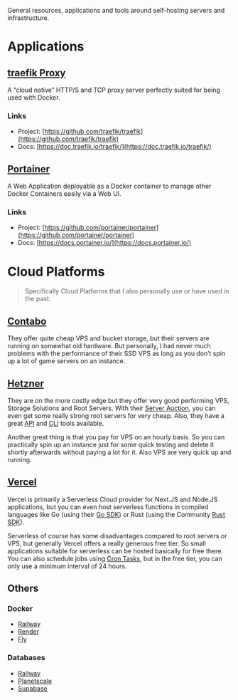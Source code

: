 General resources, applications and tools around self-hosting servers and infrastructure.

# Applications

## [traefik Proxy](https://github.com/traefik/traefik)

A “cloud native” HTTP/S and TCP proxy server perfectly suited for being used with Docker.

### Links

- Project: [https://github.com/traefik/traefik](https://github.com/traefik/traefik)
- Docs: [https://doc.traefik.io/traefik/](https://doc.traefik.io/traefik/)

## [Portainer](https://github.com/portainer/portainer)

A Web Application deployable as a Docker container to manage other Docker Containers easily via a Web UI.

### Links

- Project: [https://github.com/portainer/portainer](https://github.com/portainer/portainer)
- Docs: [https://docs.portainer.io/](https://docs.portainer.io/)

# Cloud Platforms

> Specifically Cloud Platforms that I also personally use or have used in the past.

## [Contabo](https://contabo.com/de)

They offer quite cheap VPS and bucket storage, but their servers are running on somewhat old hardware. But personally, I had never much problems with the performance of their SSD VPS as long as you don’t spin up a lot of game servers on an instance.

## [Hetzner](https://www.hetzner.com/)

They are on the more costly edge but they offer very good performing VPS, Storage Solutions and Root Servers. With their [Server Auction](https://www.hetzner.com/sb), you can even get some really strong root servers for very cheap. Also, they have a great [API](https://docs.hetzner.cloud/) and [CLI](https://github.com/hetznercloud/cli) tools available.

Another great thing is that you pay for VPS on an hourly basis. So you can practically spin up an instance just for some quick testing and delete it shortly afterwards without paying a lot for it. Also VPS are very quick up and running.

## [Vercel](https://vercel.com)

Vercel is primarily a Serverless Cloud provider for Next.JS and Node.JS applications, but you can even host serverless functions in compiled languages like Go (using their [Go SDK](https://vercel.com/docs/concepts/functions/serverless-functions/runtimes/go)) or Rust (using the Community [Rust SDK](https://github.com/vercel-community/rust)).

Serverless of course has some disadvantages compared to root servers or VPS, but generally Vercel offers a really generous free tier. So small applications suitable for serverless can be hosted basically for free there. You can also schedule jobs using [Cron Tasks](https://vercel.com/docs/cron-jobs), but in the free tier, you can only use a minimum interval of 24 hours.

## Others

### Docker

- [Railway](https://railway.app/)
- [Render](https://render.com/)
- [Fly](fly.io)

### Databases

- [Railway](https://railway.app/)
- [Planetscale](https://planetscale.com/)
- [Supabase](https://supabase.com/)